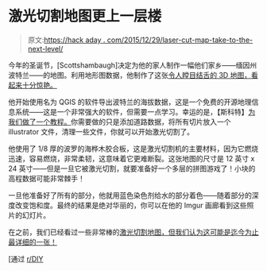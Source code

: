 # 激光切割地图更上一层楼

> 原文:[https://hack aday . com/2015/12/29/laser-cut-map-take-to-the-next-level/](https://hackaday.com/2015/12/29/laser-cut-map-taken-to-the-next-level/)

今年的圣诞节，[Scottshambaugh]决定为他的家人制作一幅他们家乡——缅因州波特兰——的地图。利用地形图数据，他制作了这张[令人瞠目结舌的 3D 地图，看起来十分惊艳。](http://theshamblog.com/a-wooden-laser-cut-topo-map-of-portland-me/)

他开始使用名为 QGIS 的软件导出波特兰的海拔数据，这是一个免费的开源地理信息系统——这是一个非常强大的软件，但需要一点学习。幸运的是，【斯科特】[为我们做了一个教程。](http://theshamblog.com/making-a-laser-cut-topo-map-the-design-phase/)你需要做的只是添加道路数据，将所有切片放入一个 illustrator 文件，清理一些文件，你就可以开始激光切割了。

他使用了 1/8 厚的波罗的海桦木胶合板，这是激光切割机的主要材料，因为它燃烧迅速，容易燃烧，非常柔韧，这意味着它更难断裂。这张地图的尺寸是 12 英寸 x 24 英寸——但是一旦它被激光切割，就要准备好一个多层的拼图游戏了！小块的高程数据可能非常棘手！

一旦他准备好了所有的部分，他就用蓝色染色剂给水的部分着色——随着部分的深度改变饱和度。最终的结果是绝对华丽的，你可以在他的 Imgur 画廊看到这些照片的幻灯片。

在之前，我们已经看过一些非常棒的[激光切割地图，但我们认为这可能是迄今为止最详细的一张！](http://hackaday.com/2015/11/23/laser-cutting-bathymetric-maps/)

[通过 [r/DIY](https://www.reddit.com/r/DIY/comments/3yenuu/i_laser_cut_a_topo_map_of_my_hometown_of_portland/)